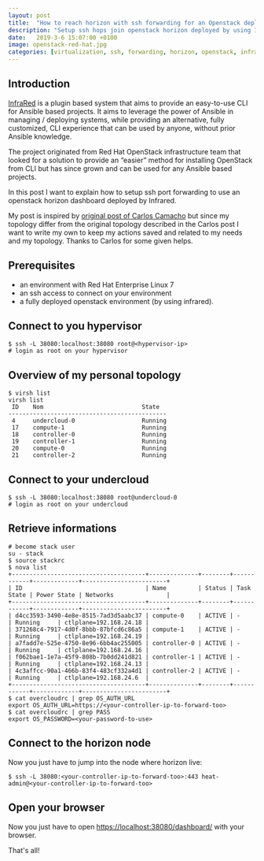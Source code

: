 ```yaml
---
layout: post
title:  "How to reach horizon with ssh forwarding for an Openstack deployed with Infrared and haproxy"
description: "Setup ssh hops join openstack horizon deployed by using Infrared and haproxy"
date:   2019-3-6 15:07:00 +0100
image: openstack-red-hat.jpg
categories: [virtualization, ssh, forwarding, horizon, openstack, infrared]
---
```

## Introduction
[InfraRed](https://infrared.readthedocs.io/en/stable/index.html) is a plugin
based system that aims to provide an easy-to-use CLI for Ansible based projects.
It aims to leverage the power of Ansible in managing / deploying systems,
while providing an alternative, fully customized, CLI experience that can be used by anyone,
without prior Ansible knowledge.

The project originated from Red Hat OpenStack infrastructure team that looked for a solution to
provide an “easier” method for installing OpenStack from CLI but has since grown and can be
used for any Ansible based projects.

In this post I want to explain how to setup ssh port forwarding to use an 
openstack horizon dashboard deployed by Infrared.

My post is inspired by [original post of Carlos Camacho](https://www.anstack.com/blog/2016/07/02/ssh-multi-hop-tripleo.html)
but since my topology differ from the original topology described in the Carlos post I want to write my own to keep
my actions saved and related to my needs and my topology. Thanks to Carlos for some given helps.

## Prerequisites
- an environment with Red Hat Enterprise Linux 7
- an ssh access to connect on your environment
- a fully deployed openstack environment (by using infrared).

## Connect to you hypervisor

```shell
$ ssh -L 38080:localhost:38080 root@<hypervisor-ip>
# login as root on your hypervisor
```

## Overview of my personal topology

```shell
$ virsh list
virsh list
 ID    Nom                            State
---------------------------------------------
 4     undercloud-0                   Running
 17    compute-1                      Running
 18    controller-0                   Running
 19    controller-1                   Running
 20    compute-0                      Running
 21    controller-2                   Running
```

## Connect to your undercloud

```shell
$ ssh -L 38080:localhost:38080 root@undercloud-0
# login as root on your undercloud
```

## Retrieve informations

```shell
# become stack user
su - stack
$ source stackrc
$ nova list
+--------------------------------------+--------------+--------+------------+-------------+------------------------+
| ID                                   | Name         | Status | Task State | Power State | Networks               |
+--------------------------------------+--------------+--------+------------+-------------+------------------------+
| d4cc3593-3490-4e8e-8515-7ad3d5aabc37 | compute-0    | ACTIVE | -          | Running     | ctlplane=192.168.24.18 |
| 371268c4-7917-4d0f-8bbb-87bfcd6c86a5 | compute-1    | ACTIVE | -          | Running     | ctlplane=192.168.24.19 |
| a7fadd7e-525e-4750-8e96-6bb4ac255005 | controller-0 | ACTIVE | -          | Running     | ctlplane=192.168.24.16 |
| f062bae1-1e7a-45f9-808b-7b0dd241d821 | controller-1 | ACTIVE | -          | Running     | ctlplane=192.168.24.13 |
| 4c3affcc-90a1-466b-83f4-483cf332a4d1 | controller-2 | ACTIVE | -          | Running     | ctlplane=192.168.24.6  |
+--------------------------------------+--------------+--------+------------+-------------+------------------------+
$ cat overcloudrc | grep OS_AUTH_URL
export OS_AUTH_URL=https://<your-controller-ip-to-forward-too>
$ cat overcloudrc | grep PASS
export OS_PASSWORD=<your-password-to-use>
```

## Connect to the horizon node

Now you just have to jump into the node where horizon live:

```shell
$ ssh -L 38080:<your-controller-ip-to-forward-too>:443 heat-admin@<your-controller-ip-to-forward-too>
```

## Open your browser

Now you just have to open [https://localhost:38080/dashboard/](https://localhost:38080/dashboard/) with your browser.

That's all!

